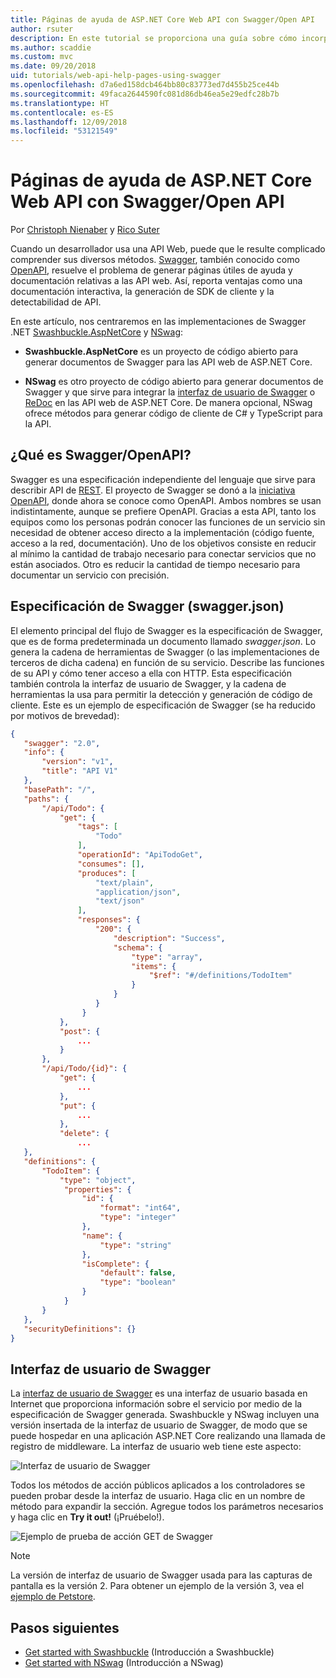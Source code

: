 ```yaml
---
title: Páginas de ayuda de ASP.NET Core Web API con Swagger/Open API
author: rsuter
description: En este tutorial se proporciona una guía sobre cómo incorporar Swagger para generar documentación y páginas de ayuda para una aplicación de API web.
ms.author: scaddie
ms.custom: mvc
ms.date: 09/20/2018
uid: tutorials/web-api-help-pages-using-swagger
ms.openlocfilehash: d7a6ed158dcb464bb80c83773ed7d455b25ce44b
ms.sourcegitcommit: 49faca2644590fc081d86db46ea5e29edfc28b7b
ms.translationtype: HT
ms.contentlocale: es-ES
ms.lasthandoff: 12/09/2018
ms.locfileid: "53121549"
---
```

# <a name="aspnet-core-web-api-help-pages-with-swagger--openapi"></a>Páginas de ayuda de ASP.NET Core Web API con Swagger/Open API

Por [Christoph Nienaber](https://twitter.com/zuckerthoben) y [Rico Suter](http://rsuter.com)

Cuando un desarrollador usa una API Web, puede que le resulte complicado comprender sus diversos métodos. [Swagger](https://swagger.io/), también conocido como [OpenAPI](https://www.openapis.org/), resuelve el problema de generar páginas útiles de ayuda y documentación relativas a las API web. Así, reporta ventajas como una documentación interactiva, la generación de SDK de cliente y la detectabilidad de API.

En este artículo, nos centraremos en las implementaciones de Swagger .NET [Swashbuckle.AspNetCore](https://github.com/domaindrivendev/Swashbuckle.AspNetCore) y [NSwag](https://github.com/RSuter/NSwag):

* **Swashbuckle.AspNetCore** es un proyecto de código abierto para generar documentos de Swagger para las API web de ASP.NET Core.

* **NSwag** es otro proyecto de código abierto para generar documentos de Swagger y que sirve para integrar la [interfaz de usuario de Swagger](https://swagger.io/swagger-ui/) o [ReDoc](https://github.com/Rebilly/ReDoc) en las API web de ASP.NET Core. De manera opcional, NSwag ofrece métodos para generar código de cliente de C# y TypeScript para la API.

## <a name="what-is-swagger--openapi"></a>¿Qué es Swagger/OpenAPI?

Swagger es una especificación independiente del lenguaje que sirve para describir API de [REST](https://en.wikipedia.org/wiki/Representational_state_transfer). El proyecto de Swagger se donó a la [iniciativa OpenAPI](https://www.openapis.org/), donde ahora se conoce como OpenAPI. Ambos nombres se usan indistintamente, aunque se prefiere OpenAPI. Gracias a esta API, tanto los equipos como los personas podrán conocer las funciones de un servicio sin necesidad de obtener acceso directo a la implementación (código fuente, acceso a la red, documentación). Uno de los objetivos consiste en reducir al mínimo la cantidad de trabajo necesario para conectar servicios que no están asociados. Otro es reducir la cantidad de tiempo necesario para documentar un servicio con precisión.

## <a name="swagger-specification-swaggerjson"></a>Especificación de Swagger (swagger.json)

El elemento principal del flujo de Swagger es la especificación de Swagger, que es de forma predeterminada un documento llamado *swagger.json*. Lo genera la cadena de herramientas de Swagger (o las implementaciones de terceros de dicha cadena) en función de su servicio. Describe las funciones de su API y cómo tener acceso a ella con HTTP. Esta especificación también controla la interfaz de usuario de Swagger, y la cadena de herramientas la usa para permitir la detección y generación de código de cliente. Este es un ejemplo de especificación de Swagger (se ha reducido por motivos de brevedad):

```json
{
   "swagger": "2.0",
   "info": {
       "version": "v1",
       "title": "API V1"
   },
   "basePath": "/",
   "paths": {
       "/api/Todo": {
           "get": {
               "tags": [
                   "Todo"
               ],
               "operationId": "ApiTodoGet",
               "consumes": [],
               "produces": [
                   "text/plain",
                   "application/json",
                   "text/json"
               ],
               "responses": {
                   "200": {
                       "description": "Success",
                       "schema": {
                           "type": "array",
                           "items": {
                               "$ref": "#/definitions/TodoItem"
                           }
                       }
                   }
                }
           },
           "post": {
               ...
           }
       },
       "/api/Todo/{id}": {
           "get": {
               ...
           },
           "put": {
               ...
           },
           "delete": {
               ...
   },
   "definitions": {
       "TodoItem": {
           "type": "object",
            "properties": {
                "id": {
                    "format": "int64",
                    "type": "integer"
                },
                "name": {
                    "type": "string"
                },
                "isComplete": {
                    "default": false,
                    "type": "boolean"
                }
            }
       }
   },
   "securityDefinitions": {}
}
```

## <a name="swagger-ui"></a>Interfaz de usuario de Swagger

La [interfaz de usuario de Swagger](https://swagger.io/swagger-ui/) es una interfaz de usuario basada en Internet que proporciona información sobre el servicio por medio de la especificación de Swagger generada. Swashbuckle y NSwag incluyen una versión insertada de la interfaz de usuario de Swagger, de modo que se puede hospedar en una aplicación ASP.NET Core realizando una llamada de registro de middleware. La interfaz de usuario web tiene este aspecto:

![Interfaz de usuario de Swagger](web-api-help-pages-using-swagger/_static/swagger-ui.png)

Todos los métodos de acción públicos aplicados a los controladores se pueden probar desde la interfaz de usuario. Haga clic en un nombre de método para expandir la sección. Agregue todos los parámetros necesarios y haga clic en **Try it out!** (¡Pruébelo!).

![Ejemplo de prueba de acción GET de Swagger](web-api-help-pages-using-swagger/_static/get-try-it-out.png)

> [!NOTE]
> La versión de interfaz de usuario de Swagger usada para las capturas de pantalla es la versión 2. Para obtener un ejemplo de la versión 3, vea el [ejemplo de Petstore](http://petstore.swagger.io/).

## <a name="next-steps"></a>Pasos siguientes

* [Get started with Swashbuckle](xref:tutorials/get-started-with-swashbuckle) (Introducción a Swashbuckle)
* [Get started with NSwag](xref:tutorials/get-started-with-nswag) (Introducción a NSwag)
